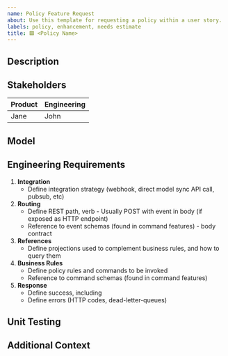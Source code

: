 ```yaml
---
name: Policy Feature Request
about: Use this template for requesting a policy within a user story.
labels: policy, enhancement, needs estimate
title: 🟪 <Policy Name>
---
```


## Description
<!-- A clear and concise description of the feature. -->

## Stakeholders
<!-- The main points of contact for questions relating to the scope of the feature. -->
| Product   | Engineering |
| --------- | ----------- |
| Jane     | John       |

## Model
<!-- A screenshot or reference to the slice of the model in context. -->

## Engineering Requirements
<!-- List of engineering items required as part of the feature. -->

1. **Integration**
   - Define integration strategy (webhook, direct model sync API call, pubsub, etc)
2. **Routing**
   - Define REST path, verb - Usually POST with event in body (if exposed as HTTP endpoint)
   - Reference to event schemas (found in command features) - body contract
3. **References**
   - Define projections used to complement business rules, and how to query them
4. **Business Rules**
   - Define policy rules and commands to be invoked
   - Reference to command schemas (found in command features)
5. **Response**
   - Define success, including
   - Define errors (HTTP codes, dead-letter-queues)

## Unit Testing
<!-- List unit testing scenarios in given-when-then format to cover this feature. -->

## Additional Context
<!-- (Optional) Any other context here, including unanswered hotspots. -->
